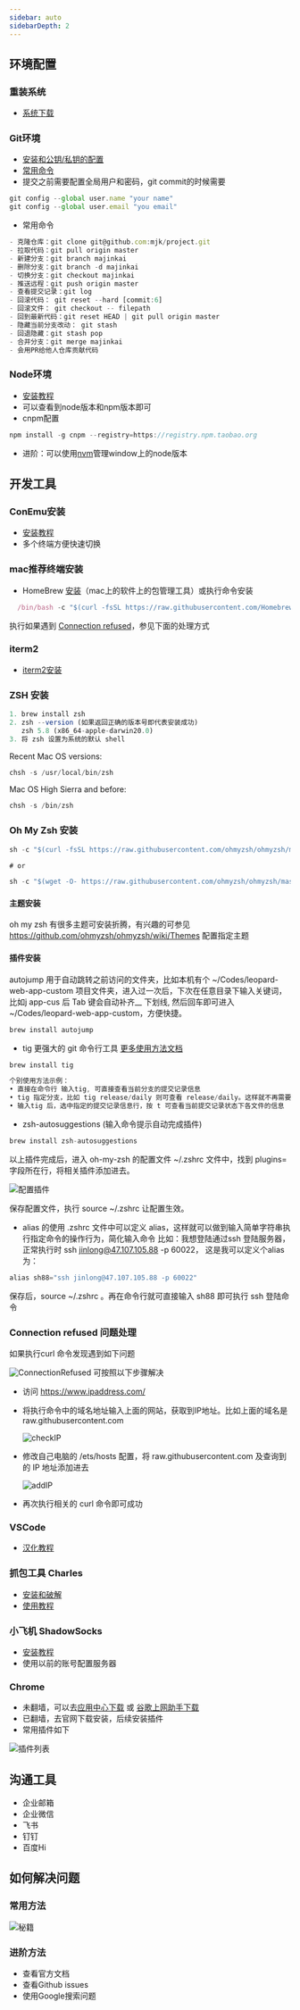 ```yaml
---
sidebar: auto
sidebarDepth: 2
---
```

## 环境配置
### 重装系统
- [系统下载](https://msdn.itellyou.cn/)

### Git环境
- [安装和公钥/私钥的配置](https://www.cnblogs.com/joyho/articles/4062574.html)
- [常用命令](https://github.com/Majk1224/project)
- 提交之前需要配置全局用户和密码，git commit的时候需要  
``` js
git config --global user.name "your name"  
git config --global user.email "you email"
```
- 常用命令
``` js
- 克隆仓库：git clone git@github.com:mjk/project.git
- 拉取代码：git pull origin master
- 新建分支：git branch majinkai
- 删除分支：git branch -d majinkai
- 切换分支：git checkout majinkai
- 推送远程：git push origin master
- 查看提交记录：git log 
- 回滚代码： git reset --hard [commit:6]
- 回滚文件： git checkout -- filepath
- 回到最新代码：git reset HEAD | git pull origin master
- 隐藏当前分支改动： git stash 
- 回退隐藏：git stash pop
- 合并分支：git merge majinkai
- 会用PR给他人仓库贡献代码
```
### Node环境
- [安装教程](https://www.cnblogs.com/zhouyu2017/p/6485265.html)
- 可以查看到node版本和npm版本即可
- cnpm配置
``` js
npm install -g cnpm --registry=https://registry.npm.taobao.org
```
- 进阶：可以使用[nvm](https://github.com/creationix/nvm)管理window上的node版本


## 开发工具
### ConEmu安装
- [安装教程](https://www.jianshu.com/p/264e75aef8bb)
- 多个终端方便快速切换

### mac推荐终端安装

- HomeBrew [安装](https://brew.sh/)（mac上的软件上的包管理工具）或执行命令安装
``` js
  /bin/bash -c "$(curl -fsSL https://raw.githubusercontent.com/Homebrew/install/HEAD/install.sh)"
```
执行如果遇到 [Connection refused](#ConnectionRefused)，参见下面的处理方式 
### iterm2 
- [iterm2安装](https://iterm2.com/)
### ZSH 安装

``` js
1. brew install zsh
2. zsh --version (如果返回正确的版本号即代表安装成功)
   zsh 5.8 (x86_64-apple-darwin20.0)
3. 将 zsh 设置为系统的默认 shell
```
Recent Mac OS versions:
``` js
chsh -s /usr/local/bin/zsh
```
Mac OS High Sierra and before:
``` js
chsh -s /bin/zsh
```
### Oh My Zsh 安装
``` js
sh -c "$(curl -fsSL https://raw.githubusercontent.com/ohmyzsh/ohmyzsh/master/tools/install.sh)"

# or

sh -c "$(wget -O- https://raw.githubusercontent.com/ohmyzsh/ohmyzsh/master/tools/install.sh)"
```
#### 主题安装
oh my zsh 有很多主题可安装折腾，有兴趣的可参见 https://github.com/ohmyzsh/ohmyzsh/wiki/Themes 配置指定主题

#### 插件安装
   autojump
用于自动跳转之前访问的文件夹，比如本机有个 ~/Codes/leopard-web-app-custom 项目文件夹，进入过一次后，下次在任意目录下输入关键词，比如j app-cus 后 Tab 键会自动补齐__ 下划线, 然后回车即可进入 ~/Codes/leopard-web-app-custom，方便快捷。
``` js
brew install autojump
```
- tig 更强大的 git 命令行工具
[更多使用方法文档](https://jonas.github.io/tig/)
``` js
brew install tig

个别使用方法示例：
• 直接在命令行 输入tig, 可直接查看当前分支的提交记录信息
• tig 指定分支，比如 tig release/daily 则可查看 release/daily。这样就不再需要切换到指定分支才能查看
• 输入tig 后，选中指定的提交记录信息行，按 t 可查看当前提交记录状态下各文件的信息
```
- zsh-autosuggestions (输入命令提示自动完成插件)
``` js
brew install zsh-autosuggestions
```
以上插件完成后，进入 oh-my-zsh 的配置文件 ~/.zshrc 文件中，找到 plugins= 字段所在行，将相关插件添加进去。

![配置插件](/study/oyzPlugins.png)

保存配置文件，执行 source ~/.zshrc  让配置生效。
- alias 的使用
.zshrc 文件中可以定义 alias，这样就可以做到输入简单字符串执行指定命令的操作行为，简化输入命令
比如：我想登陆通过ssh 登陆服务器，正常执行时 ssh jinlong@47.107.105.88 -p 60022， 这是我可以定义个alias 为：
``` js
alias sh88="ssh jinlong@47.107.105.88 -p 60022"
```
保存后，source ~/.zshrc 。再在命令行就可直接输入 sh88 即可执行 ssh 登陆命令
###  Connection refused<span id="ConnectionRefused"> 问题处理</span>

 如果执行curl 命令发现遇到如下问题

 ![ConnectionRefused](/study/ConnectionRefused.png)
 可按照以下步骤解决
- 访问 https://www.ipaddress.com/
- 将执行命令中的域名地址输入上面的网站，获取到IP地址。比如上面的域名是 raw.githubusercontent.com

  ![checkIP](/study/checkIP.png)

- 修改自己电脑的 /ets/hosts 配置，将 raw.githubusercontent.com 及查询到的 IP 地址添加进去
  
  ![addIP](/study/addIP.png)

- 再次执行相关的 curl 命令即可成功
### VSCode
- [汉化教程](https://jingyan.baidu.com/article/7e44095377c9d12fc1e2ef5b.html)
### 抓包工具 Charles
- [安装和破解](https://zhubangbang.com/charles-crack-version-free-download-and-install-tutorial.html)
- [使用教程](http://www.cnblogs.com/jiayuchn-test/p/8875105.html)
### 小飞机 ShadowSocks
- [安装教程](https://gitman6.github.io/cshow/windows.html)
- 使用以前的账号配置服务器
### Chrome
- 未翻墙，可以去[应用中心下载](https://pc.qq.com/detail/1/detail_2661.html) 或 [谷歌上网助手下载](http://googlehelper.net/)
- 已翻墙，去官网下载安装，后续安装插件
- 常用插件如下   

![插件列表](/study/FastStoneEditor.jpg)

## 沟通工具
- 企业邮箱
- 企业微信
- 飞书
- 钉钉
- 百度Hi

## 如何解决问题
### 常用方法
![秘籍](/study/baidu.png)
### 进阶方法
- 查看官方文档
- 查看Github issues
- 使用Google搜索问题